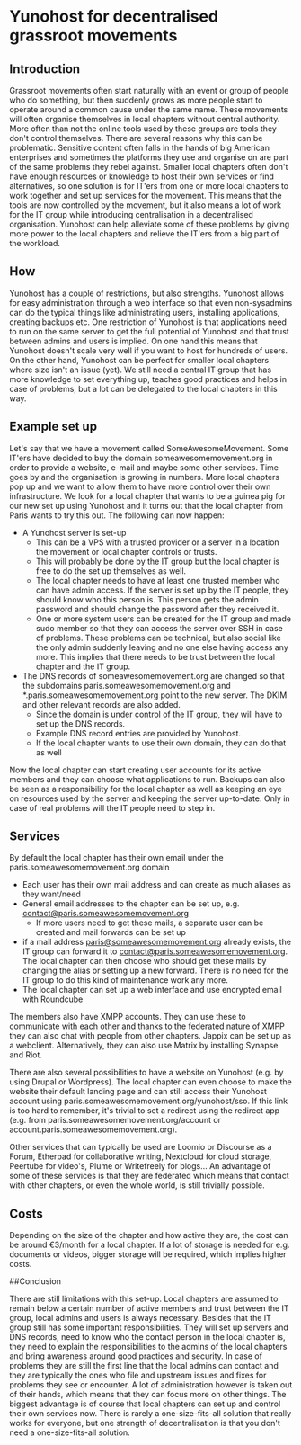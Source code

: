 # Yunohost for decentralised grassroot movements

## Introduction

Grassroot movements often start naturally with an event or group of people who do something, but then suddenly grows as more people start to operate around a common cause under the same name. These movements will often organise themselves in local chapters without central authority. More often than not the online tools used by these groups are tools they don't control themselves. There are several reasons why this can be problematic. Sensitive content often falls in the hands of big American enterprises and sometimes the platforms they use and organise on are part of the same problems they rebel against. Smaller local chapters often don't have enough resources or knowledge to host their own services or find alternatives, so one solution is for IT'ers from one or more local chapters to work together and set up services for the movement. This means that the tools are now controlled by the movement, but it also means a lot of work for the IT group while introducing centralisation in a decentralised organisation. Yunohost can help alleviate some of these problems by giving more power to the local chapters and relieve the IT'ers from a big part of the workload.

## How

Yunohost has a couple of restrictions, but also strengths. Yunohost allows for easy administration through a web interface so that even non-sysadmins can do the typical things like administrating users, installing applications, creating backups etc. One restriction of Yunohost is that applications need to run on the same server to get the full potential of Yunohost and that trust between admins and users is implied. On one hand this means that Yunohost doesn't scale very well if you want to host for hundreds of users. On the other hand, Yunohost can be perfect for smaller local chapters where size isn't an issue (yet). We still need a central IT group that has more knowledge to set everything up, teaches good practices and helps in case of problems, but a lot can be delegated to the local chapters in this way.

## Example set up

Let's say that we have a movement called SomeAwesomeMovement. Some IT'ers have decided to buy the domain someawesomemovement.org in order to provide a website, e-mail and maybe some other services. Time goes by and the organisation is growing in numbers. More local chapters pop up and we want to allow them to have more control over their own infrastructure. We look for a local chapter that wants to be a guinea pig for our new set up using Yunohost and it turns out that the local chapter from Paris wants to try this out. The following can now happen:
* A Yunohost server is set-up
  * This can be a VPS with a trusted provider or a server in a location the movement or local chapter controls or trusts.
  * This will probably be done by the IT group but the local chapter is free to do the set up themselves as well.
  * The local chapter needs to have at least one trusted member who can have admin access. If the server is set up by the IT people, they should know who this person is. This person gets the admin password and should change the password after they received it.
  * One or more system users can be created for the IT group and made sudo member so that they can access the server over SSH in case of problems. These problems can be technical, but also social like the only admin suddenly leaving and no one else having access any more. This implies that there needs to be trust between the local chapter and the IT group.
* The DNS records of someawesomemovement.org are changed so that the subdomains paris.someawesomemovement.org and *.paris.someawesomemovement.org point to the new server. The DKIM and other relevant records are also added.
  * Since the domain is under control of the IT group, they will have to set up the DNS records.
  * Example DNS record entries are provided by Yunohost.
  * If the local chapter wants to use their own domain, they can do that as well

Now the local chapter can start creating user accounts for its active members and they can choose what applications to run. Backups can also be seen as a responsibility for the local chapter as well as keeping an eye on resources used by the server and keeping the server up-to-date. Only in case of real problems will the IT people need to step in.

## Services

By default the local chapter has their own email under the paris.someawesomemovement.org domain
* Each user has their own mail address and can create as much aliases as they want/need
* General email addresses to the chapter can be set up, e.g. contact@paris.someawesomemovement.org
  * If more users need to get these mails, a separate user can be created and mail forwards can be set up
* if a mail address paris@someawesomemovement.org already exists, the IT group can forward it to contact@paris.someawesomemovement.org. The local chapter can then choose who should get these mails by changing the alias or setting up a new forward. There is no need for the IT group to do this kind of maintenance work any more.
* The local chapter can set up a web interface and use encrypted email with Roundcube

The members also have XMPP accounts. They can use these to communicate with each other and thanks to the federated nature of XMPP they can also chat with people from other chapters. Jappix can be set up as a webclient. Alternatively, they can also use Matrix by installing Synapse and Riot.

There are also several possibilities to have a website on Yunohost (e.g. by using Drupal or Wordpress). The local chapter can even choose to make the website their default landing page and can still access their Yunohost account using paris.someawesomemovement.org/yunohost/sso. If this link is too hard to remember, it's trivial to set a redirect using the redirect app (e.g. from paris.someawesomemovement.org/account or account.paris.someawesomemovement.org).

Other services that can typically be used are Loomio or Discourse as a Forum, Etherpad for collaborative writing, Nextcloud for cloud storage, Peertube for video's, Plume or Writefreely for blogs... An advantage of some of these services is that they are federated which means that contact with other chapters, or even the whole world, is still trivially possible.

## Costs

Depending on the size of the chapter and how active they are, the cost can be around €3/month for a local chapter. If a lot of storage is needed for e.g. documents or videos, bigger storage will be required, which implies higher costs.

##Conclusion

There are still limitations with this set-up. Local chapters are assumed to remain below a certain number of active members and trust between the IT group, local admins and users is always necessary. Besides that the IT group still has some important responsibilities. They will set up servers and DNS records, need to know who the contact person in the local chapter is, they need to explain the responsibilities to the admins of the local chapters and bring awareness around good practices and security. In case of problems they are still the first line that the local admins can contact and they are typically the ones who file and upstream issues and fixes for problems they see or encounter. A lot of administration however is taken out of their hands, which means that they can focus more on other things. The biggest advantage is of course that local chapters can set up and control their own services now. There is rarely a one-size-fits-all solution that really works for everyone, but one strength of decentralisation is that you don't need a one-size-fits-all solution.
